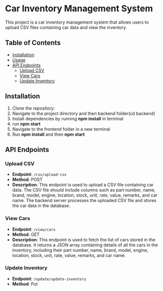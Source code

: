# Car Inventory Management System

This project is a car inventory management system that allows users to upload CSV files containing car data and view the inventory.

## Table of Contents

- [Installation](#installation)
- [Usage](#usage)
- [API Endpoints](#api-endpoints)
  - [Upload CSV](#upload-csv)
  - [View Cars](#view-cars)
  - [Update Inventory](#update-inventory)

## Installation

1. Clone the repository:
2. Navigate to the project directory and then backend folder(cd backend)
3. Install dependencies by running **npm install** in terminal
4. run **npm start**
5. Navigate to the frontend folder in a new terminal
6. Run **npm install** and then **npm start**


## API Endpoints

### Upload CSV

- **Endpoint**: `/csv/upload-csv`
- **Method**: POST
- **Description**: This endpoint is used to upload a CSV file containing car data. The CSV file should include columns such as part number, name, brand, model, engine, location, stock, unit, rate, value, remarks, and car name. The backend server processes the uploaded CSV file and stores the car data in the database.

### View Cars

- **Endpoint**: `/view/cars`
- **Method**: GET
- **Description**: This endpoint is used to fetch the list of cars stored in the database. It returns a JSON array containing details of all the cars in the inventory, including their part number, name, brand, model, engine, location, stock, unit, rate, value, remarks, and car name.

### Update Inventory

- **Endpoint**: `/update/update-inventory`
- **Method**: Put


